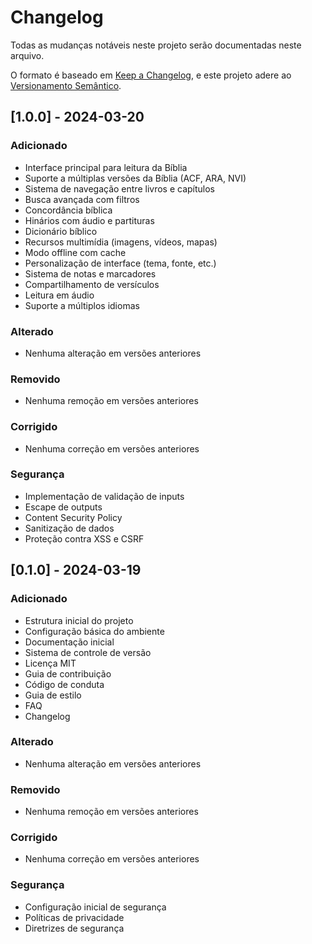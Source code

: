 # Changelog

Todas as mudanças notáveis neste projeto serão documentadas neste arquivo.

O formato é baseado em [Keep a Changelog](https://keepachangelog.com/pt-BR/1.0.0/),
e este projeto adere ao [Versionamento Semântico](https://semver.org/lang/pt-BR/).

## [1.0.0] - 2024-03-20

### Adicionado
- Interface principal para leitura da Bíblia
- Suporte a múltiplas versões da Bíblia (ACF, ARA, NVI)
- Sistema de navegação entre livros e capítulos
- Busca avançada com filtros
- Concordância bíblica
- Hinários com áudio e partituras
- Dicionário bíblico
- Recursos multimídia (imagens, vídeos, mapas)
- Modo offline com cache
- Personalização de interface (tema, fonte, etc.)
- Sistema de notas e marcadores
- Compartilhamento de versículos
- Leitura em áudio
- Suporte a múltiplos idiomas

### Alterado
- Nenhuma alteração em versões anteriores

### Removido
- Nenhuma remoção em versões anteriores

### Corrigido
- Nenhuma correção em versões anteriores

### Segurança
- Implementação de validação de inputs
- Escape de outputs
- Content Security Policy
- Sanitização de dados
- Proteção contra XSS e CSRF

## [0.1.0] - 2024-03-19

### Adicionado
- Estrutura inicial do projeto
- Configuração básica do ambiente
- Documentação inicial
- Sistema de controle de versão
- Licença MIT
- Guia de contribuição
- Código de conduta
- Guia de estilo
- FAQ
- Changelog

### Alterado
- Nenhuma alteração em versões anteriores

### Removido
- Nenhuma remoção em versões anteriores

### Corrigido
- Nenhuma correção em versões anteriores

### Segurança
- Configuração inicial de segurança
- Políticas de privacidade
- Diretrizes de segurança 
